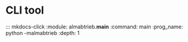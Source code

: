 # CLI tool

::: mkdocs-click
    :module: almabtrieb.__main__
    :command: main
    :prog_name: python -malmabtrieb
    :depth: 1